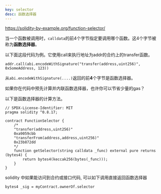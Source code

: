 ```yaml
---
key: selector
desc: 函数选择器
---
```




https://solidity-by-example.org/function-selector/

当一个函数被调用时，`calldata`的前4个字节指定要调用哪个函数。这4个字节被称为**函数选择器**。

以下面这段代码为例。它使用call来执行地址为addr的合约上的transfer函数。

```solidity
addr.call(abi.encodeWithSignature("transfer(address,uint256)", 0xSomeAddress, 123))
```

从`abi.encodeWithSignature(....)`返回的前**4**个字节是函数选择器。

如果你在代码中预先计算并内联函数选择器，也许你可以节省少量的gas？

以下是函数选择器的计算方法。

```solidity
// SPDX-License-Identifier: MIT
pragma solidity ^0.8.17;

contract FunctionSelector {
    /*
    "transfer(address,uint256)"
    0xa9059cbb
    "transferFrom(address,address,uint256)"
    0x23b872dd
    */
    function getSelector(string calldata _func) external pure returns (bytes4) {
        return bytes4(keccak256(bytes(_func)));
    }
}
```

solidity 中如果能访问到合约或接口代码, 可以如下调用直接返回函数选择器

```solidity
bytes4 _sig = myContract.ownerOf.selector
```

